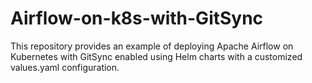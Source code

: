 # Airflow-on-k8s-with-GitSync
This repository provides an example of deploying Apache Airflow on Kubernetes with GitSync enabled using Helm charts with a customized values.yaml configuration.
